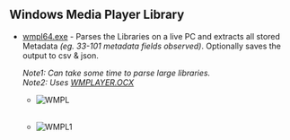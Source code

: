 ## Windows Media Player Library

   - [wmpl64.exe](https://github.com/kacos2000/Win10/blob/master/WindowsMediaPlayer/wmpl.exe) - Parses the Libraries on a live PC and extracts all stored Metadata *(eg. 33-101 metadata fields observed)*. Optionally saves the output to csv & json.<br>
   
      *Note1: Can take some time to parse large libraries.*<br>
      *Note2: Uses [WMPLAYER.OCX](https://docs.microsoft.com/en-us/windows/win32/wmp/player-object)*<br>
   
   
        * ![WMPL](https://raw.githubusercontent.com/kacos2000/Win10/master/WindowsMediaPlayer/wmpl.JPG)<br><br>
        
        * ![WMPL1](https://raw.githubusercontent.com/kacos2000/Win10/master/WindowsMediaPlayer/wmpl1.JPG)
